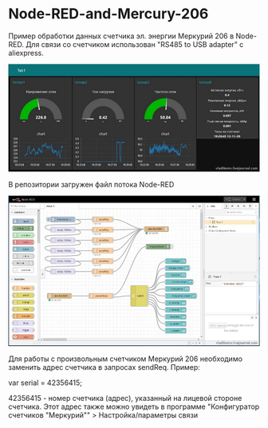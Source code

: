 # Node-RED-and-Mercury-206
Пример обработки данных счетчика эл. энергии Меркурий 206 в Node-RED. Для связи со счетчиком использован "RS485 to USB adapter" c aliexpress.

![screenshot of sample](https://github.com/vladikoms/Node-RED-and-Mercury-206/blob/main/01.jpg)

В репозитории загружен файл потока Node-RED

![screenshot of sample](https://github.com/vladikoms/Node-RED-and-Mercury-206/blob/main/Node_red.jpg)

Для работы с произвольным счетчиком Меркурий 206 необходимо заменить адрес счетчика в запросах sendReq. Пример:

var serial = 42356415;

42356415 - номер счетчика (адрес), указанный на лицевой стороне счетчика. Этот адрес также можно увидеть в программе "Конфигуратор счетчиков "Меркурий"" > Настройка/параметры связи
